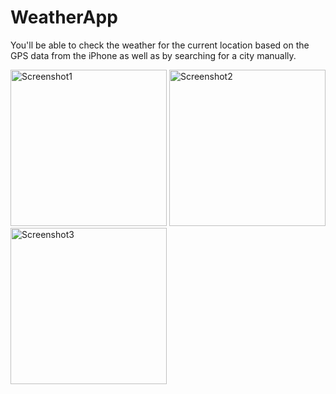 # WeatherApp
You'll be able to check the weather for the current location based on the GPS data from the iPhone as well as by searching for a city manually.

<img width="250" alt="Screenshot1" src="https://user-images.githubusercontent.com/63911055/100858550-2f1ff500-349f-11eb-93ce-bd9ea9c9da52.png"> <img width="250" alt="Screenshot2" src="https://user-images.githubusercontent.com/63911055/100858049-85406880-349e-11eb-8027-9107fe4295e3.png"> <img width="250" alt="Screenshot3" src="https://user-images.githubusercontent.com/63911055/100858055-870a2c00-349e-11eb-873c-72944befdc2e.png">


